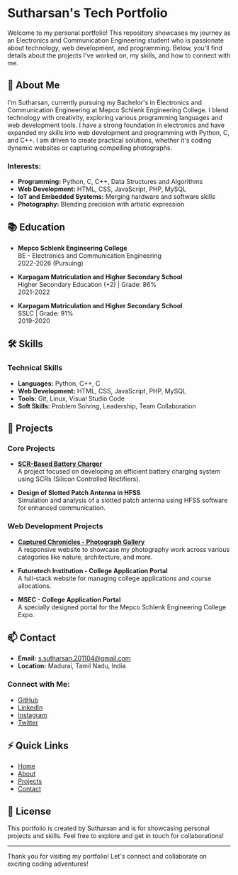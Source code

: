 # Sutharsan's Tech Portfolio

Welcome to my personal portfolio! This repository showcases my journey as an Electronics and Communication Engineering student who is passionate about technology, web development, and programming. Below, you'll find details about the projects I've worked on, my skills, and how to connect with me.

## 🌟 About Me

I'm Sutharsan, currently pursuing my Bachelor's in Electronics and Communication Engineering at Mepco Schlenk Engineering College. I blend technology with creativity, exploring various programming languages and web development tools. I have a strong foundation in electronics and have expanded my skills into web development and programming with Python, C, and C++. I am driven to create practical solutions, whether it's coding dynamic websites or capturing compelling photographs.

### Interests:

- **Programming:** Python, C, C++, Data Structures and Algorithms
- **Web Development:** HTML, CSS, JavaScript, PHP, MySQL
- **IoT and Embedded Systems:** Merging hardware and software skills
- **Photography:** Blending precision with artistic expression

## 📚 Education

- **Mepco Schlenk Engineering College**  
  BE - Electronics and Communication Engineering  
  2022-2026 (Pursuing)

- **Karpagam Matriculation and Higher Secondary School**  
  Higher Secondary Education (+2) | Grade: 86%  
  2021-2022

- **Karpagam Matriculation and Higher Secondary School**  
  SSLC | Grade: 91%  
  2019-2020

## 🛠️ Skills

### Technical Skills

- **Languages:** Python, C++, C
- **Web Development:** HTML, CSS, JavaScript, PHP, MySQL
- **Tools:** Git, Linux, Visual Studio Code
- **Soft Skills:** Problem Solving, Leadership, Team Collaboration

## 🚀 Projects

### Core Projects

- **[SCR-Based Battery Charger](https://www.linkedin.com/in/ssutharsan20/details/projects/)**  
  A project focused on developing an efficient battery charging system using SCRs (Silicon Controlled Rectifiers).

- **Design of Slotted Patch Antenna in HFSS**  
  Simulation and analysis of a slotted patch antenna using HFSS software for enhanced communication.

### Web Development Projects

- **[Captured Chronicles - Photograph Gallery](#)**  
  A responsive website to showcase my photography work across various categories like nature, architecture, and more.

- **Futuretech Institution - College Application Portal**  
  A full-stack website for managing college applications and course allocations.

- **MSEC - College Application Portal**  
  A specially designed portal for the Mepco Schlenk Engineering College Expo.

## 📫 Contact

- **Email:** s.sutharsan.201104@gmail.com
- **Location:** Madurai, Tamil Nadu, India

### Connect with Me:

- [GitHub](https://www.github.com/s-sutharsan-20)
- [LinkedIn](https://www.linkedin.com/in/ssutharsan20/)
- [Instagram](https://www.instagram.com/s.sutharsan.20)
- [Twitter](https://www.twitter.com/engg_techie)

## ⚡ Quick Links

- [Home](#)
- [About](#about)
- [Projects](#project)
- [Contact](#contact)

## 📜 License

This portfolio is created by Sutharsan and is for showcasing personal projects and skills. Feel free to explore and get in touch for collaborations!

---

Thank you for visiting my portfolio! Let's connect and collaborate on exciting coding adventures!
